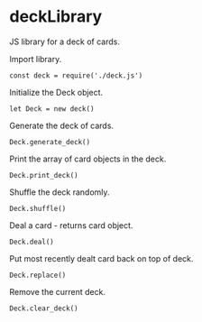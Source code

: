 # deckLibrary
JS library for a deck of cards.

Import library.

    const deck = require('./deck.js')
    
Initialize the Deck object.

    let Deck = new deck()

Generate the deck of cards.

    Deck.generate_deck()

Print the array of card objects in the deck.

    Deck.print_deck()
    
Shuffle the deck randomly.

    Deck.shuffle()

Deal a card - returns card object.

    Deck.deal()

Put most recently dealt card back on top of deck.

    Deck.replace()

Remove the current deck.

    Deck.clear_deck()
    
